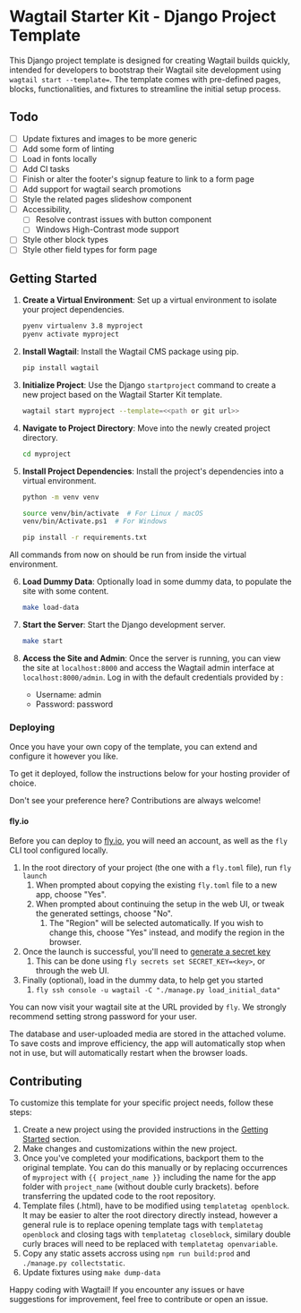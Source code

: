 # Wagtail Starter Kit - Django Project Template

This Django project template is designed for creating Wagtail builds quickly, intended for developers to bootstrap their Wagtail site development using `wagtail start --template=`. The template comes with pre-defined pages, blocks, functionalities, and fixtures to streamline the initial setup process.

## Todo

- [ ] Update fixtures and images to be more generic
- [ ] Add some form of linting
- [ ] Load in fonts locally
- [ ] Add CI tasks
- [ ] Finish or alter the footer's signup feature to link to a form page
- [ ] Add support for wagtail search promotions
- [ ] Style the related pages slideshow component
- [ ] Accessibility,
    - [ ] Resolve contrast issues with button component
    - [ ] Windows High-Contrast mode support
- [ ] Style other block types
- [ ] Style other field types for form page

## Getting Started

1. **Create a Virtual Environment**: Set up a virtual environment to isolate your project dependencies.

    ```bash
    pyenv virtualenv 3.8 myproject
    pyenv activate myproject
    ```

2. **Install Wagtail**: Install the Wagtail CMS package using pip.

    ```bash
    pip install wagtail
    ```

3. **Initialize Project**: Use the Django `startproject` command to create a new project based on the Wagtail Starter Kit template.

    ```bash
    wagtail start myproject --template=<<path or git url>>
    ```

4. **Navigate to Project Directory**: Move into the newly created project directory.

    ```bash
    cd myproject
    ```

5. **Install Project Dependencies**: Install the project's dependencies into a virtual environment.

    ```bash
    python -m venv venv

    source venv/bin/activate  # For Linux / macOS
    venv/bin/Activate.ps1  # For Windows

    pip install -r requirements.txt
    ```

All commands from now on should be run from inside the virtual environment.

6. **Load Dummy Data**: Optionally load in some dummy data, to populate the site with some content.

    ```bash
    make load-data
    ```

7. **Start the Server**: Start the Django development server.

    ```bash
    make start
    ```

8. **Access the Site and Admin**: Once the server is running, you can view the site at `localhost:8000` and access the Wagtail admin interface at `localhost:8000/admin`. Log in with the default credentials provided by :

    - Username: admin
    - Password: password

### Deploying

Once you have your own copy of the template, you can extend and configure it however you like.

To get it deployed, follow the instructions below for your hosting provider of choice.

Don't see your preference here? Contributions are always welcome!

#### fly.io

Before you can deploy to [fly.io](https://fly.io/), you will need an account, as well as the `fly` CLI tool configured locally.

1. In the root directory of your project (the one with a `fly.toml` file), run `fly launch`
   1. When prompted about copying the existing `fly.toml` file to a new app, choose "Yes".
   2. When prompted about continuing the setup in the web UI, or tweak the generated settings, choose "No".
      1. The "Region" will be selected automatically. If you wish to change this, choose "Yes" instead, and modify the region in the browser.
2. Once the launch is successful, you'll need to [generate a secret key](https://realorangeone.github.io/django-secret-key-generator/)
   1. This can be done using `fly secrets set SECRET_KEY=<key>`, or through the web UI.
3. Finally (optional), load in the dummy data, to help get you started
   1. `fly ssh console -u wagtail -C "./manage.py load_initial_data"`

You can now visit your wagtail site at the URL provided by `fly`. We strongly recommend setting strong password for your user.

The database and user-uploaded media are stored in the attached volume. To save costs and improve efficiency, the app will automatically stop when not in use, but will automatically restart when the browser loads.

## Contributing

To customize this template for your specific project needs, follow these steps:

1. Create a new project using the provided instructions in the [Getting Started](#getting-started) section.
2. Make changes and customizations within the new project.
3. Once you've completed your modifications, backport them to the original template. You can do this manually or by replacing occurrences of `myproject` with `{{ project_name }}` including the name for the app folder with `project_name` (without double curly brackets). before transferring the updated code to the root repository.
4. Template files (.html), have to be modified using `templatetag openblock`. It may be easier to alter the root directory directly instead, however a general rule is to replace opening template tags with `templatetag openblock` and closing tags with `templatetag closeblock`, similary double curly braces will need to be replaced with `templatetag openvariable`.
5. Copy any static assets accross using `npm run build:prod` and `./manage.py collectstatic`.
6. Update fixtures using `make dump-data`


Happy coding with Wagtail! If you encounter any issues or have suggestions for improvement, feel free to contribute or open an issue.

